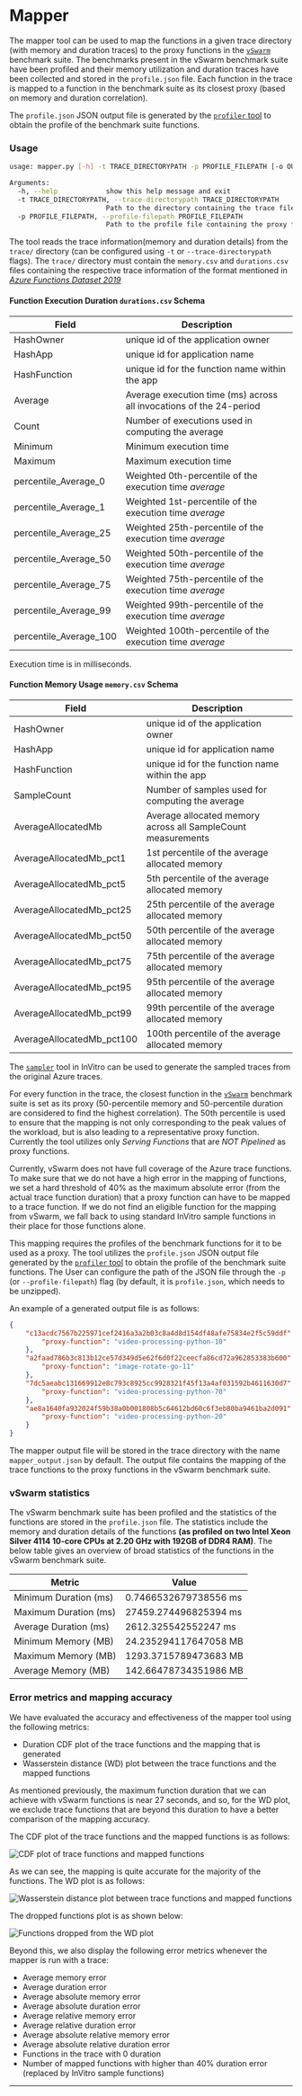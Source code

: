 # Mapper

The mapper tool can be used to map the functions in a given trace directory (with memory and duration traces) to the proxy functions in the [`vSwarm`](https://github.com/vhive-serverless/vSwarm/tree/main/) benchmark suite. The benchmarks present in the vSwarm benchmark suite have been profiled and their memory utilization and duration traces have been collected and stored in the `profile.json` file. Each function in the trace is mapped to a function in the benchmark suite as its closest proxy (based on memory and duration correlation).

The `profile.json` JSON output file is generated by the [`profiler` tool](https://github.com/vhive-serverless/vSwarm/tree/load-generator/tools/profiler#profiler) to obtain the profile of the benchmark suite functions.

### Usage

```bash
usage: mapper.py [-h] -t TRACE_DIRECTORYPATH -p PROFILE_FILEPATH [-o OUTPUT_FILEPATH] [-u UNIQUE_ASSIGNMENT]

Arguments:
  -h, --help            show this help message and exit
  -t TRACE_DIRECTORYPATH, --trace-directorypath TRACE_DIRECTORYPATH
                        Path to the directory containing the trace files (required)
  -p PROFILE_FILEPATH, --profile-filepath PROFILE_FILEPATH
                        Path to the profile file containing the proxy functions
```
The tool reads the trace information(memory and duration details) from the `trace/` directory (can be configured using `-t` or `--trace-directorypath` flags). The `trace/` directory must contain the `memory.csv` and `durations.csv` files containing the respective trace information of the format mentioned in [*Azure Functions Dataset 2019*](https://github.com/Azure/AzurePublicDataset/blob/master/AzureFunctionsDataset2019.md)

#### Function Execution Duration `durations.csv` Schema

|Field|Description  |
|--|--|
| HashOwner | unique id of the application owner |
| HashApp | unique id for application name  |
| HashFunction | unique id for the function name within the app | 
|Average | Average execution time (ms) across all invocations of the 24-period|  
|Count | Number of executions used in computing the average|  
|Minimum | Minimum execution time|  
|Maximum | Maximum execution time|  
|percentile_Average_0| Weighted 0th-percentile of the execution time *average*|  
|percentile_Average_1| Weighted 1st-percentile of the execution time *average*|  
|percentile_Average_25 | Weighted 25th-percentile of the execution time *average*|  
|percentile_Average_50 | Weighted 50th-percentile of the execution time *average*|  
|percentile_Average_75 | Weighted 75th-percentile of the execution time *average*|  
|percentile_Average_99 | Weighted 99th-percentile of the execution time *average*|  
|percentile_Average_100 | Weighted 100th-percentile of the execution time *average*|
Execution time is in milliseconds. 

#### Function Memory Usage `memory.csv` Schema

|Field|Description  |
|--|--|
| HashOwner | unique id of the application owner |
| HashApp | unique id for application name  |
| HashFunction | unique id for the function name within the app |
|SampleCount | Number of samples used for computing the average |  
|AverageAllocatedMb | Average allocated memory across all SampleCount measurements|  
|AverageAllocatedMb_pct1 | 1st percentile of the average allocated memory|  
|AverageAllocatedMb_pct5 | 5th percentile of the average allocated memory|  
|AverageAllocatedMb_pct25 | 25th percentile of the average allocated memory|  
|AverageAllocatedMb_pct50 | 50th percentile of the average allocated memory|  
|AverageAllocatedMb_pct75 | 75th percentile of the average allocated memory|  
|AverageAllocatedMb_pct95 | 95th percentile of the average allocated memory|  
|AverageAllocatedMb_pct99 | 99th percentile of the average allocated memory|  
|AverageAllocatedMb_pct100 | 100th percentile of the average allocated memory|

The [`sampler`](https://github.com/vhive-serverless/invitro/tree/main/sampler) tool in InVitro can be used to generate the sampled traces from the original Azure traces.

For every function in the trace, the closest function in the [`vSwarm`](https://github.com/vhive-serverless/vSwarm/tree/main/) benchmark suite is set as its proxy (50-percentile memory and 50-percentile duration are considered to find the highest correlation). The 50th percentile is used to ensure that the mapping is not only corresponding to the peak values of the workload, but is also leading to a representative proxy function. Currently the tool utilizes only _Serving Functions_ that are _NOT Pipelined_ as proxy functions.

Currently, vSwarm does not have full coverage of the Azure trace functions. To make sure that we do not have a high error in the mapping of functions, we set a hard threshold of 40% as the maximum absolute error (from the actual trace function duration) that a proxy function can have to be mapped to a trace function. If we do not find an eligible function for the mapping from vSwarm, we fall back to using standard InVitro sample functions in their place for those functions alone.

This mapping requires the profiles of the benchmark functions for it to be used as a proxy. The tool utilizes the `profile.json` JSON output file generated by the [`profiler` tool](https://github.com/vhive-serverless/vSwarm/tree/load-generator/tools/profiler#profiler) to obtain the profile of the benchmark suite functions. The User can configure the path of the JSON file through the `-p` (or `--profile-filepath`) flag (by default, it is `profile.json`, which needs to be unzipped).

An example of a generated output file is as follows:

```json
{
    "c13acdc7567b225971cef2416a3a2b03c8a4d8d154df48afe75834e2f5c59ddf": {
        "proxy-function": "video-processing-python-10"
    },
    "a2faad786b3c813b12ce57d349d5e62f6d0f22ceecfa86cd72a962853383b600": {
        "proxy-function": "image-rotate-go-11"
    },
    "7dc5aeabc131669912e8c793c8925cc9928321f45f13a4af031592b4611630d7": {
        "proxy-function": "video-processing-python-70"
    },
    "ae8a1640fa932024f59b38a0b001808b5c64612bd60c6f3eb80ba9461ba2d091": {
        "proxy-function": "video-processing-python-20"
    }
}
```

The mapper output file will be stored in the trace directory with the name `mapper_output.json` by default. The output file contains the mapping of the trace functions to the proxy functions in the vSwarm benchmark suite.

### vSwarm statistics

The vSwarm benchmark suite has been profiled and the statistics of the functions are stored in the `profile.json` file. The statistics include the memory and duration details of the functions **(as profiled on two Intel Xeon Silver 4114 10-core CPUs at 2.20 GHz with 192GB of DDR4 RAM)**. The below table gives an overview of broad statistics of the functions in the vSwarm benchmark suite.

| Metric | Value |
| --- | --- |
| Minimum Duration (ms) | 0.7466532679738556 ms |
| Maximum Duration (ms) | 27459.274496825394 ms |
| Average Duration (ms) | 2612.325542552247 ms |
| Minimum Memory (MB) | 24.235294117647058 MB |
| Maximum Memory (MB) | 1293.3715789473683 MB |
| Average Memory (MB) | 142.66478734351986 MB |

### Error metrics and mapping accuracy 

We have evaluated the accuracy and effectiveness of the mapper tool using the following metrics:

- Duration CDF plot of the trace functions and the mapping that is generated
- Wasserstein distance (WD) plot between the trace functions and the mapped functions

As mentioned previously, the maximum function duration that we can achieve with vSwarm functions is near 27 seconds, and so, for the WD plot, we exclude trace functions that are beyond this duration to have a better comparison of the mapping accuracy.

The CDF plot of the trace functions and the mapped functions is as follows:

![CDF plot of trace functions and mapped functions](mapper_cdf.png)

As we can see, the mapping is quite accurate for the majority of the functions. The WD plot is as follows:

![Wasserstein distance plot between trace functions and mapped functions](WD.png)

The dropped functions plot is as shown below:

![Functions dropped from the WD plot](WD_dropped_data.png)

Beyond this, we also display the following error metrics whenever the mapper is run with a trace:

- Average memory error
- Average duration error
- Average absolute memory error
- Average absolute duration error
- Average relative memory error
- Average relative duration error
- Average absolute relative memory error
- Average absolute relative duration error
- Functions in the trace with 0 duration
- Number of mapped functions with higher than 40% duration error (replaced by InVitro sample functions)

---